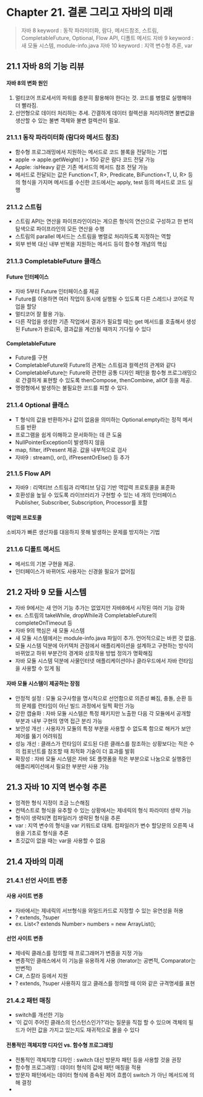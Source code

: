 # Chapter 21. 결론 그리고 자바의 미래
> 자바 8 keyword : 동작 파라미터화, 람다, 메서드참조, 스트림, CompletableFuture, Optional, Flow API, 디폴트 메서드
> 자바 9 keyword : 새 모듈 시스템, module-info.java
> 자바 10 keyword : 지역 변수형 추론, var
## 21.1 자바 8의 기능 리뷰
#### 자바 8의 변화 원인
1. 멀티코어 프로세서의 파워를 충분히 활용해야 한다는 것. 코드를 병렬로 실행해야 더 빨라짐.
2. 선언형으로 데이터 처리하는 추세. 간결하게 데이터 컬렉션을 처리하려면 불변값을 생산할 수 있는 불변 객체와 불변 컬렉션이 필요.
### 21.1.1 동작 파라미터화 (람다와 메서드 참조)
- 함수형 프로그래밍에서 지원하는 메서드로 코드 블록을 전달하는 기법
- apple -> apple.getWeight( ) > 150 같은 람다 코드 전달 가능
- Apple: :isHeavy 같은 기존 메서드의 메서드 참조 전달 가능
- 메서드로 전달되는 값은 Function<T, R>, Predicate<T>, BiFunction<T, U, R> 등의 형식을 가지며 메서드를 수신한 코드에서는 apply, test 등의 메서드로 코드 실행

### 21.1.2 스트림
- 스트림 API는 연산을 파이프라인이라는 게으른 형식의 연산으로 구성하고 한 번의 탐색으로 파이프라인의 모든 연산을 수행
- 스트림의 parallel 메서드는 스트림을 병렬로 처리하도록 지정하는 역할
- 외부 반복 대신 내부 반복을 지원하는 메서드 등이 함수형 개념의 핵심

### 21.1.3 CompletableFuture 클래스
#### Future 인터페이스
- 자바 5부터 Future 인터페이스를 제공
- Future를 이용하면 여러 작업이 동시에 실행될 수 있도록 다른 스레드나 코어로 작업을 할당
- 멀티코어 잘 활용 가능.
-  다른 작업을 생성한 기존 작업에서 결과가 필요할 때는 get 메서드를 호출해서 생성된 Future가 완료(즉, 결과값을 계산)될 때까지 기다릴 수 있다

#### CompletableFuture
- Future를 구현
- CompletableFuture와 Future의 관계는 스트림과 컬렉션의 관계와 같다
- CompletableFuture는 Future와 관련한 공통 디자인 패턴을 함수형 프로그래밍으로 간결하게 표현할 수 있도록 thenCompose, thenCombine, allOf 등을 제공.
- 명령형에서 발생하는 불필요한 코드를 피할 수 있다.

### 21.1.4 Optional 클래스
- T 형식의 값을 반환하거나 값이 없음을 의미하는 Optional.empty라는 정적 메서드를 반환
- 프로그램을 쉽게 이해하고 문서화하는 데 큰 도움
- NullPointerException이 발생하지 않음
- map, filter, ifPresent 제공. 값을 내부적으로 검사
- 자바9 : stream(), or(), ifPresentOrElse() 등 추가

### 21.1.5 Flow API
- 자바9 : 리액티브 스트림과 리액티브 당김 기반 역압력 프로토콜을 표준화
- 호환성을 높일 수 있도록 라이브러리가 구현할 수 있는 네 개의 인터페이스 Publisher, Subscriber, Subscription, Processor를 포함
#### 역압력 프로토콜
소비자가 빠른 생산자를 대응하지 못해 발생하는 문제를 방지하는 기법

### 21.1.6 디폴트 메서드
- 메서드의 기본 구현을 제공.
- 인터페이스가 바뀌어도 사용자는 신경쓸 필요가 없어짐

## 21.2 자바 9 모듈 시스템
- 자바 9에서는 새 언어 기능 추가는 없었지만 자바8에서 시작된 여러 기능 강화
- ex. 스트림의 takeWhile, dropWhile과 CompletableFuture의 completeOnTimeout 등
- 자바 9의 핵심은 새 모듈 시스템
- 새 모듈 시스템에서는 module-info.java 파일이 추가. 언어적으로는 바뀐 것 없음.
- 모듈 시스템 덕분에 아키텍처 관점에서 애플리케이션을 설계하고 구현하는 방식이 바뀌었고 하위 부분간의 경계와 상호작용 방법 정의가 명확해짐
- 자바 모듈 시스템 덕분에 사물인터넷 애플리케이션이나 클라우드에서 자바 런타임을 사용할 수 있게 됨

#### 자바 모듈 시스템이 제공하는 장점
- 안정적 설정 : 모듈 요구사항을 명시적으로 선언함으로 의존성 빠짐, 충돌, 순환 등의 문제를 런타임이 아닌 빌드 과정에서 일찍 확인 가능
- 강한 캡슐화 : 자바 모듈 시스템은 특정 패키지만 노출한 다음 각 모듈에서 공개할 부분과 내부 구현의 영역 접근 분리 가능
- 보안성 개선 : 사용자가 모듈의 특정 부분을 사용할 수 없도록 함으로 해커가 보안 제어를 뚫기 어려워짐
- 성능 개선 : 클래스가 런타임이 로드된 다른 클래스를 참조하는 상황보다는 적은 수의 컴포넌트를 참조할 때 최적화 기술이 더 효과를 발휘
- 확장성 : 자바 모듈 시스템은 자바 SE 플랫폼을 작은 부분으로 나눔으로 실행중인 애플리케이션에서 필요한 부분만 사용 가능

## 21.3 자바 10 지역 변수형 추론
- 엄격한 형식 지정이 조금 느슨해짐
- 컨텍스트로 형식을 유추할 수 있는 상황에서는 제네릭의 형식 파라미터 생략 가능
- 형식이 생략되면 컴파일러가 생략된 형식을 추론
- var : 지역 변수의 형식을 var 키워드로 대체.  컴파일러가 변수 할당문의 오른쪽 내용을 기초로 형식을 추론
- 초깃값이 없을 때는 var을 사용할 수 없음

## 21.4 자바의 미래
### 21.4.1 선언 사이트 변종
#### 사용 사이트 변종
- 자바에서는 제네릭의 서브형식을 와일드카드로 지정할 수 있는 유연성을 허용  
- ? extends, ?super
- ex. List<? extends Number> numbers = new ArrayList<Integer>();
#### 선언 사이트 변종
- 제네릭 클래스를 정의할 때 프로그래머가 변종을 지정 가능
- 변종적인 클래스에서 이 기능을 유용하게 사용 (Iterator는 공변적, Comparator는 반변적)
- C#, 스칼라 등에서 지원
- ? extends, ?super 사용하지 않고 클래스를 정의할 때 이와 같은 규격명세를 표현
### 21.4.2 패턴 매칭
- switch를 개선한 기능
- ‘이 값이 주어진 클래스의 인스턴스인가?’라는 질문을 직접 할 수 있으며 객체의 필드가 어떤 값을 가지고 있는지도 재귀적으로 물을 수 있다
#### 전통적인 객체지향 디자인 vs. 함수형 프로그래밍
- 전통적인 객체지향 디자인 : switch 대신 방문자 패턴 등을 사용할 것을 권장
- 함수형 프로그래밍 : 데이터 형식의 값에 패턴 매칭을 적용
- 방문자 패턴에서는 데이터 형식에 종속된 제어 흐름이 switch 가 아닌 메서드에 의해 결정
- 